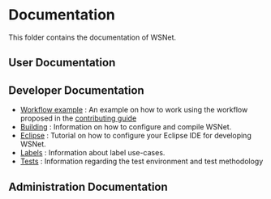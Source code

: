 # Documentation

This folder contains the documentation of WSNet.

## User Documentation


## Developer Documentation

- [Workflow example](doc/dev/tutorials/workflow_example.md) : An example on how to work using the workflow proposed in the [contributing guide](CONTRIBUTING.md)
- [Building](doc/dev/building/compiling.md) : Information on how to configure and compile WSNet.
- [Eclipse](doc/dev/tutorials/eclipse.md) : Tutorial on how to configure your Eclipse IDE for developing WSNet.
- [Labels](doc/dev/tutorials/labels.md) : Information about label use-cases. 
- [Tests](doc/dev/tests/tests.md) : Information regarding the test environment and test methodology

## Administration Documentation

